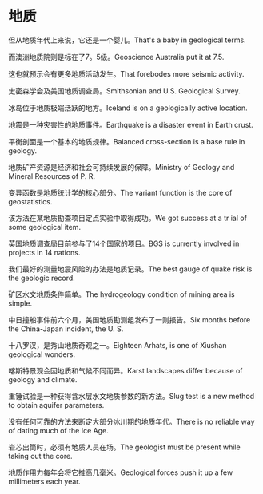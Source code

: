 # 地质

<p><span class="chinese">但从地质年代上来说，它还是一个婴儿。</span><span class="english">That's a baby in geological terms.</span></p>

<p><span class="chinese">而澳洲地质院则是标在了7。5级。</span><span class="english">Geoscience Australia put it at 7.5.</span></p>

<p><span class="chinese">这也就预示会有更多地质活动发生。</span><span class="english">That forebodes more seismic activity.</span></p>

<p><span class="chinese">史密森学会及美国地质调查局。</span><span class="english">Smithsonian and U.S. Geological Survey.</span></p>

<p><span class="chinese">冰岛位于地质极端活跃的地方。</span><span class="english">Iceland is on a geologically active location.</span></p>

<p><span class="chinese">地震是一种灾害性的地质事件。</span><span class="english">Earthquake is a disaster event in Earth crust.</span></p>

<p><span class="chinese">平衡剖面是一个基本的地质规律。</span><span class="english">Balanced cross-section is a base rule in geology.</span></p>

<p><span class="chinese">地质矿产资源是经济和社会可持续发展的保障。</span><span class="english">Ministry of Geology and Mineral Resources of P. R.</span></p>

<p><span class="chinese">变异函数是地质统计学的核心部分。</span><span class="english">The variant function is the core of geostatistics.</span></p>

<p><span class="chinese">该方法在某地质勘查项目定点实验中取得成功。</span><span class="english">We got success at a tr ial of some geological item.</span></p>

<p><span class="chinese">英国地质调查局目前参与了14个国家的项目。</span><span class="english">BGS is currently involved in projects in 14 nations.</span></p>

<p><span class="chinese">我们最好的测量地震风险的办法是地质记录。</span><span class="english">The best gauge of quake risk is the geologic record.</span></p>

<p><span class="chinese">矿区水文地质条件简单。</span><span class="english">The hydrogeology condition of mining area is simple.</span></p>

<p><span class="chinese">中日撞船事件前六个月，美国地质勘测组发布了一则报告。</span><span class="english">Six months before the China-Japan incident, the U. S.</span></p>

<p><span class="chinese">十八罗汉，是秀山地质奇观之一。</span><span class="english">Eighteen Arhats, is one of Xiushan geological wonders.</span></p>

<p><span class="chinese">喀斯特景观会因地质和气候不同而异。</span><span class="english">Karst landscapes differ because of geology and climate.</span></p>

<p><span class="chinese">重锤试验是一种获得含水层水文地质参数的新方法。</span><span class="english">Slug test is a new method to obtain aquifer parameters.</span></p>

<p><span class="chinese">没有任何可靠的方法来断定大部分冰川期的地质年代。</span><span class="english">There is no reliable way of dating much of the Ice Age.</span></p>

<p><span class="chinese">岩芯出筒时，必须有地质人员在场。</span><span class="english">The geologist must be present while taking out the core.</span></p>

<p><span class="chinese">地质作用力每年会将它推高几毫米。</span><span class="english">Geological forces push it up a few millimeters each year.</span></p>

